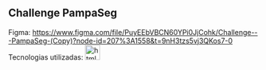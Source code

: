 ## Challenge PampaSeg

Figma: https://www.figma.com/file/PuyEEbVBCN60YPi0JjCohk/Challenge---PampaSeg-(Copy)?node-id=207%3A1558&t=9nH3tzs5vj3QKos7-0
Tecnologias utilizadas: 
<img src="https://img.shields.io/badge/Bootstrap-563D7C?style=for-the-badge&logo=bootstrap&logoColor=white" alt="html5" height="30"/>
